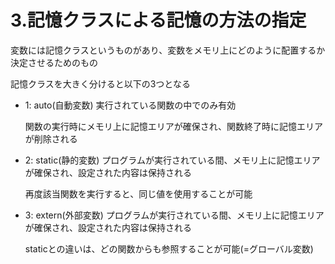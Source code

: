 # 3.記憶クラスによる記憶の方法の指定
変数には記憶クラスというものがあり、変数をメモリ上にどのように配置するか決定させるためのもの

記憶クラスを大きく分けると以下の3つとなる
- 1: auto(自動変数)
  実行されている関数の中でのみ有効

  関数の実行時にメモリ上に記憶エリアが確保され、関数終了時に記憶エリアが削除される

- 2: static(静的変数)
  プログラムが実行されている間、メモリ上に記憶エリアが確保され、設定された内容は保持される

  再度該当関数を実行すると、同じ値を使用することが可能

- 3: extern(外部変数)
  プログラムが実行されている間、メモリ上に記憶エリアが確保され、設定された内容は保持される

  staticとの違いは、どの関数からも参照することが可能(=グローバル変数)

